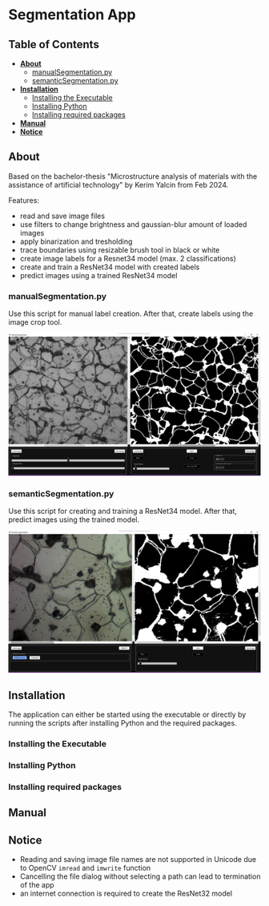 # Segmentation App
## Table of Contents
* **[About](#about)**
  * [manualSegmentation.py](#manualsegmentationpy)
  * [semanticSegmentation.py](#semanticsegmentationpy)
* **[Installation](#installation)**
  * [Installing the Executable](#installing-the-executable)
  * [Installing Python](#installing-python)
  * [Installing required packages](#installing-required-packages)
* **[Manual](#manual)**
* **[Notice](#notice)**
    
## About
Based on the bachelor-thesis "Microstructure analysis of materials with the assistance of artificial technology" by Kerim Yalcin from Feb 2024. 
  
Features:
* read and save image files
* use filters to change brightness and gaussian-blur amount of loaded images
* apply binarization and tresholding
* trace boundaries using resizable brush tool in black or white
* create image labels for a Resnet34 model (max. 2 classifications)
* create and train a ResNet34 model with created labels
* predict images using a trained ResNet34 model

### manualSegmentation.py
Use this script for manual label creation. After that, create labels using the image crop tool.

![Image of manualSegmentation.py after loading an image and tracing.](https://github.com/kerimyalcin95/deep-learning-segmentation/raw/main/screenshots/manualSegmentation01.jpg "Screenshot of manualSegmentation.py in action")
### semanticSegmentation.py
Use this script for creating and training a ResNet34 model. After that, predict images using the trained model.

![Image of semanticSegmentation.py after predicting an image using a trained model](https://github.com/kerimyalcin95/deep-learning-segmentation/raw/main/screenshots/semanticSegmentation01.jpg "Screenshot of semanticSegmentation.py in action")
## Installation
The application can either be started using the executable or directly by running the scripts after installing Python and the required packages.
### Installing the Executable
### Installing Python
### Installing required packages
## Manual
## Notice
* Reading and saving image file names are not supported in Unicode due to OpenCV `imread` and `imwrite` function
* Cancelling the file dialog without selecting a path can lead to termination of the app
* an internet connection is required to create the ResNet32 model
